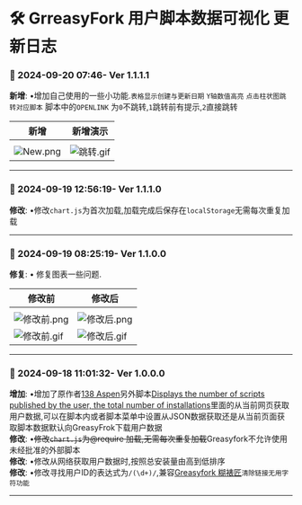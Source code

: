 # **🛠️ GrreasyFork 用户脚本数据可视化 更新日志**

### **📅 2024-09-20 07:46- Ver 1.1.1.1**

**新增**: •增加自己使用的一些小功能.`表格显示创建与更新日期` `Y轴数值高亮` `点击柱状图跳转对应脚本` 脚本中的`OPENLINK` 为`0`不跳转,`1`跳转前有提示,`2`直接跳转

| 新增                                                           | 新增演示                                                        |
| -------------------------------------------------------------- | --------------------------------------------------------------- |
|                                                                |
| ![New.png](https://s2.loli.net/2024/09/20/Pm6UA5KHy3VYcSr.png) | ![跳转.gif](https://s2.loli.net/2024/09/20/n1H26dzVfuBx7bN.gif) |

---

### **📅 2024-09-19 12:56:19- Ver 1.1.1.0**

**修改**: •修改`chart.js`为首次加载,加载完成后保存在`localStorage`无需每次重复加载

---

### **📅 2024-09-19 08:25:19- Ver 1.1.0.0**

**修复**: • 修复图表一些问题.<br>

| 修改前                                                            | 修改后                                                            |
| ----------------------------------------------------------------- | ----------------------------------------------------------------- |
|                                                                   |
| ![修改前.png](https://s2.loli.net/2024/09/19/A6KoYdv5nbRkMCF.png) | ![修改后.png](https://s2.loli.net/2024/09/19/2UCM18tuWXirgxB.png) |
| ![修改前.gif](https://s2.loli.net/2024/09/19/khLXwEFQI58qjdZ.gif) | ![修改后.gif](https://s2.loli.net/2024/09/19/azlGiIBEg2SAFPc.gif) |

---

### **📅 2024-09-18 11:01:32- Ver 1.0.0.0**

**增加**: •增加了原作者[138 Aspen](https://greasyfork.org/zh-CN/users/1177387)另外脚本[Displays the number of scripts published by the user, the total number of installations](https://greasyfork.org/zh-CN/scripts/482623)里面的从当前网页获取用户数据,可以在脚本内或者脚本菜单中设置从JSON数据获取还是从当前页面获取脚本数据默认向GreasyFrok下载用户数据<br>
**修改**: •~~修改`chart.js`为@require 加载,无需每次重复加载~~Greasyfork不允许使用未经批准的外部脚本<br>
**修改**: •修改从网络获取用户数据时,按照总安装量由高到低排序<br>
**修改**: •修改寻找用户ID的表达式为`/(\d+)/`,兼容[Greasyfork 糊裱匠](https://greasyfork.org/zh-CN/scripts/497346)`清除链接无用字符功能`<br>

---
